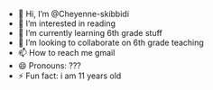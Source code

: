 - 👋 Hi, I’m @Cheyenne-skibbidi
- 👀 I’m interested in reading
- 🌱 I’m currently learning 6th grade stuff
- 💞️ I’m looking to collaborate on 6th grade teaching
- 📫 How to reach me gmail
- 😄 Pronouns: ???
- ⚡ Fun fact: i am 11 years old

<!---
Cheyenne-skibbidi/Cheyenne-skibbidi is a ✨ special ✨ repository because its `README.md` (this file) appears on your GitHub profile.
You can click the Preview link to take a look at your changes.
--->

